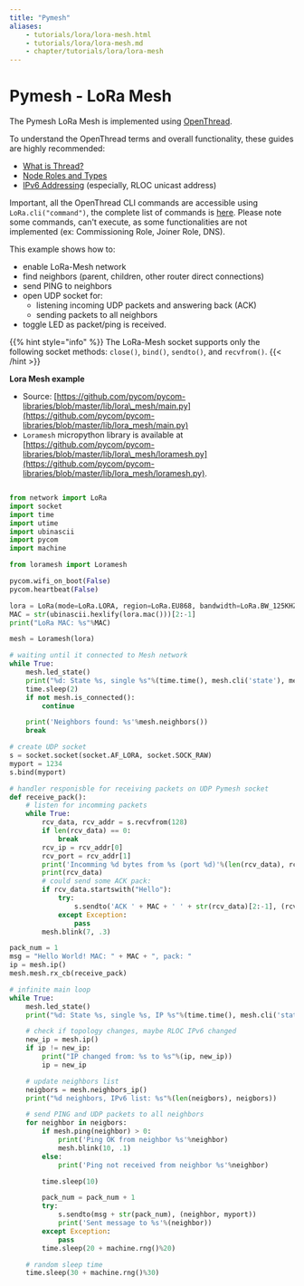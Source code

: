 ```yaml
---
title: "Pymesh"
aliases:
    - tutorials/lora/lora-mesh.html
    - tutorials/lora/lora-mesh.md
    - chapter/tutorials/lora/lora-mesh
---
```


# Pymesh - LoRa Mesh

The Pymesh LoRa Mesh is implemented using [OpenThread](https://openthread.io/guides/thread-primer).

To understand the OpenThread terms and overall functionality, these guides are highly recommended:

* [What is Thread?](https://openthread.io/guides/thread-primer)
* [Node Roles and Types](https://openthread.io/guides/thread-primer/node-roles-and-types)
* [IPv6 Addressing](https://openthread.io/guides/thread-primer/ipv6-addressing) (especially, RLOC unicast address)

Important, all the OpenThread CLI commands are accessible using `LoRa.cli("command")`, the complete list of commands is [here](https://github.com/openthread/openthread/blob/c482301ec73b80985445102e4d0a936346172ddb/src/cli/README). Please note some commands, can't execute, as some functionalities are not implemented (ex: Commissioning Role, Joiner Role, DNS).

This example shows how to:

* enable LoRa-Mesh network
* find neighbors (parent, children, other router direct connections)
* send PING to neighbors
* open UDP socket for:
  * listening incoming UDP packets and answering back (ACK)
  * sending packets to all neighbors
* toggle LED as packet/ping is received.

{{% hint style="info" %}}
The LoRa-Mesh socket supports only the following socket methods: `close()`, `bind()`, `sendto()`, and `recvfrom()`.
{{< /hint >}}

**Lora Mesh example**

* Source: [https://github.com/pycom/pycom-libraries/blob/master/lib/lora\_mesh/main.py](https://github.com/pycom/pycom-libraries/blob/master/lib/lora_mesh/main.py)
* `Loramesh` micropython library is available at [https://github.com/pycom/pycom-libraries/blob/master/lib/lora\_mesh/loramesh.py](https://github.com/pycom/pycom-libraries/blob/master/lib/lora_mesh/loramesh.py).

```python

from network import LoRa
import socket
import time
import utime
import ubinascii
import pycom
import machine

from loramesh import Loramesh

pycom.wifi_on_boot(False)
pycom.heartbeat(False)

lora = LoRa(mode=LoRa.LORA, region=LoRa.EU868, bandwidth=LoRa.BW_125KHZ, sf=7)
MAC = str(ubinascii.hexlify(lora.mac()))[2:-1]
print("LoRa MAC: %s"%MAC)

mesh = Loramesh(lora)

# waiting until it connected to Mesh network
while True:
    mesh.led_state()
    print("%d: State %s, single %s"%(time.time(), mesh.cli('state'), mesh.cli('singleton')))
    time.sleep(2)
    if not mesh.is_connected():
        continue

    print('Neighbors found: %s'%mesh.neighbors())
    break

# create UDP socket
s = socket.socket(socket.AF_LORA, socket.SOCK_RAW)
myport = 1234
s.bind(myport)

# handler responisble for receiving packets on UDP Pymesh socket
def receive_pack():
    # listen for incomming packets
    while True:
        rcv_data, rcv_addr = s.recvfrom(128)
        if len(rcv_data) == 0:
            break
        rcv_ip = rcv_addr[0]
        rcv_port = rcv_addr[1]
        print('Incomming %d bytes from %s (port %d)'%(len(rcv_data), rcv_ip, rcv_port))
        print(rcv_data)
        # could send some ACK pack:
        if rcv_data.startswith("Hello"):
            try:
                s.sendto('ACK ' + MAC + ' ' + str(rcv_data)[2:-1], (rcv_ip, rcv_port))
            except Exception:
                pass
        mesh.blink(7, .3)

pack_num = 1
msg = "Hello World! MAC: " + MAC + ", pack: "
ip = mesh.ip()
mesh.mesh.rx_cb(receive_pack)

# infinite main loop
while True:
    mesh.led_state()
    print("%d: State %s, single %s, IP %s"%(time.time(), mesh.cli('state'), mesh.cli('singleton'), mesh.ip()))

    # check if topology changes, maybe RLOC IPv6 changed
    new_ip = mesh.ip()
    if ip != new_ip:
        print("IP changed from: %s to %s"%(ip, new_ip))
        ip = new_ip

    # update neighbors list
    neigbors = mesh.neighbors_ip()
    print("%d neighbors, IPv6 list: %s"%(len(neigbors), neigbors))

    # send PING and UDP packets to all neighbors
    for neighbor in neigbors:
        if mesh.ping(neighbor) > 0:
            print('Ping OK from neighbor %s'%neighbor)
            mesh.blink(10, .1)
        else:
            print('Ping not received from neighbor %s'%neighbor)

        time.sleep(10)

        pack_num = pack_num + 1
        try:
            s.sendto(msg + str(pack_num), (neighbor, myport))
            print('Sent message to %s'%(neighbor))
        except Exception:
            pass
        time.sleep(20 + machine.rng()%20)

    # random sleep time
    time.sleep(30 + machine.rng()%30)

```
